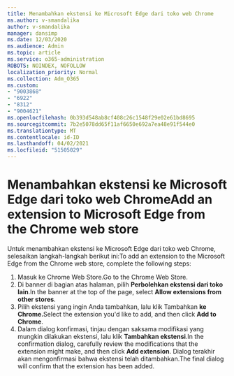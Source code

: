 ```yaml
---
title: Menambahkan ekstensi ke Microsoft Edge dari toko web Chrome
ms.author: v-smandalika
author: v-smandalika
manager: dansimp
ms.date: 12/03/2020
ms.audience: Admin
ms.topic: article
ms.service: o365-administration
ROBOTS: NOINDEX, NOFOLLOW
localization_priority: Normal
ms.collection: Adm_O365
ms.custom:
- "9003868"
- "6922"
- "8312"
- "9004621"
ms.openlocfilehash: 0b393d548ab8cf408c26c1548f29e02e61bd8695
ms.sourcegitcommit: 7b2e5078dd65f11af6650e692a7ea48e91f544e0
ms.translationtype: MT
ms.contentlocale: id-ID
ms.lasthandoff: 04/02/2021
ms.locfileid: "51505029"
---
```

# <a name="add-an-extension-to-microsoft-edge-from-the-chrome-web-store"></a><span data-ttu-id="f5c14-102">Menambahkan ekstensi ke Microsoft Edge dari toko web Chrome</span><span class="sxs-lookup"><span data-stu-id="f5c14-102">Add an extension to Microsoft Edge from the Chrome web store</span></span>

<span data-ttu-id="f5c14-103">Untuk menambahkan ekstensi ke Microsoft Edge dari toko web Chrome, selesaikan langkah-langkah berikut ini:</span><span class="sxs-lookup"><span data-stu-id="f5c14-103">To add an extension to the Microsoft Edge from the Chrome web store, complete the following steps:</span></span>

1. <span data-ttu-id="f5c14-104">Masuk ke Chrome Web Store.</span><span class="sxs-lookup"><span data-stu-id="f5c14-104">Go to the Chrome Web Store.</span></span>
2. <span data-ttu-id="f5c14-105">Di banner di bagian atas halaman, pilih **Perbolehkan ekstensi dari toko lain**.</span><span class="sxs-lookup"><span data-stu-id="f5c14-105">In the banner at the top of the page, select **Allow extensions from other stores**.</span></span>
3. <span data-ttu-id="f5c14-106">Pilih ekstensi yang ingin Anda tambahkan, lalu klik Tambahkan **ke Chrome.**</span><span class="sxs-lookup"><span data-stu-id="f5c14-106">Select the extension you'd like to add, and then click **Add to Chrome**.</span></span>
4. <span data-ttu-id="f5c14-107">Dalam dialog konfirmasi, tinjau dengan saksama modifikasi yang mungkin dilakukan ekstensi, lalu klik **Tambahkan ekstensi**.</span><span class="sxs-lookup"><span data-stu-id="f5c14-107">In the confirmation dialog, carefully review the modifications that the extension might make, and then click **Add extension**.</span></span>
<span data-ttu-id="f5c14-108">Dialog terakhir akan mengonfirmasi bahwa ekstensi telah ditambahkan.</span><span class="sxs-lookup"><span data-stu-id="f5c14-108">The final dialog will confirm that the extension has been added.</span></span>